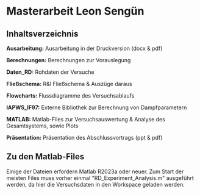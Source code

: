 # Masterarbeit Leon Sengün
## Inhaltsverzeichnis

**Ausarbeitung:** Ausarbeitung in der Druckversion (docx & pdf)

**Berechnungen:** Berechnungen zur Vorauslegung

**Daten_RD:** Rohdaten der Versuche

**Fließschema:** R&I Fließschema & Auszüge daraus

**Flowcharts:** Flussdiagramme des Versuchsablaufs

**IAPWS_IF97:** Externe Bibliothek zur Berechnung von Dampfparametern

**MATLAB:** Matlab-Files zur Versuchsauswertung & Analyse des Gesamtsystems, sowie Plots

**Präsentation:** Präsentation des Abschlussvortrags (ppt & pdf)

## Zu den Matlab-Files
Einige der Dateien erfordern Matlab R2023a oder neuer.
Zum Start der meisten Files muss vorher einmal "RD_Experiment_Analysis.m" ausgeführt werden, da hier die Versuchsdaten in den Workspace geladen werden.
